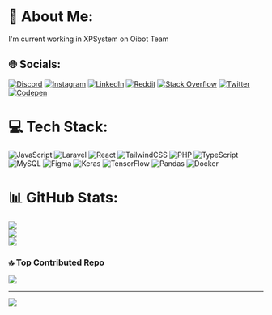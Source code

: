 # 💫 About Me:
I'm current working in XPSystem on Oibot Team<br>


## 🌐 Socials:
[![Discord](https://img.shields.io/badge/Discord-%237289DA.svg?logo=discord&logoColor=white)](https://discord.gg/lucashenry) [![Instagram](https://img.shields.io/badge/Instagram-%23E4405F.svg?logo=Instagram&logoColor=white)](https://instagram.com/lucashenry347) [![LinkedIn](https://img.shields.io/badge/LinkedIn-%230077B5.svg?logo=linkedin&logoColor=white)](https://linkedin.com/in/lucas-henry-lourenço-aguiar-6252391a3) [![Reddit](https://img.shields.io/badge/Reddit-%23FF4500.svg?logo=Reddit&logoColor=white)](https://reddit.com/user/MiskaLuska) [![Stack Overflow](https://img.shields.io/badge/-Stackoverflow-FE7A16?logo=stack-overflow&logoColor=white)](https://stackoverflow.com/users/22828272) [![Twitter](https://img.shields.io/badge/Twitter-%231DA1F2.svg?logo=Twitter&logoColor=white)](https://twitter.com/@AlphaBetoBr) [![Codepen](https://img.shields.io/badge/Codepen-000000?style=for-the-badge&logo=codepen&logoColor=white)](https://codepen.io/lucas-henry-the-decoder) 

# 💻 Tech Stack:
![JavaScript](https://img.shields.io/badge/javascript-%23323330.svg?style=for-the-badge&logo=javascript&logoColor=%23F7DF1E) ![Laravel](https://img.shields.io/badge/laravel-%23FF2D20.svg?style=for-the-badge&logo=laravel&logoColor=white) ![React](https://img.shields.io/badge/react-%2320232a.svg?style=for-the-badge&logo=react&logoColor=%2361DAFB) ![TailwindCSS](https://img.shields.io/badge/tailwindcss-%2338B2AC.svg?style=for-the-badge&logo=tailwind-css&logoColor=white) ![PHP](https://img.shields.io/badge/php-%23777BB4.svg?style=for-the-badge&logo=php&logoColor=white) ![TypeScript](https://img.shields.io/badge/typescript-%23007ACC.svg?style=for-the-badge&logo=typescript&logoColor=white) ![MySQL](https://img.shields.io/badge/mysql-%2300000f.svg?style=for-the-badge&logo=mysql&logoColor=white) ![Figma](https://img.shields.io/badge/figma-%23F24E1E.svg?style=for-the-badge&logo=figma&logoColor=white) ![Keras](https://img.shields.io/badge/Keras-%23D00000.svg?style=for-the-badge&logo=Keras&logoColor=white) ![TensorFlow](https://img.shields.io/badge/TensorFlow-%23FF6F00.svg?style=for-the-badge&logo=TensorFlow&logoColor=white) ![Pandas](https://img.shields.io/badge/pandas-%23150458.svg?style=for-the-badge&logo=pandas&logoColor=white) ![Docker](https://img.shields.io/badge/docker-%230db7ed.svg?style=for-the-badge&logo=docker&logoColor=white)
# 📊 GitHub Stats:
![](https://github-readme-stats.vercel.app/api?username=Lucas-Henry&theme=dark&hide_border=false&include_all_commits=true&count_private=true)<br/>
![](https://github-readme-streak-stats.herokuapp.com/?user=Lucas-Henry&theme=dark&hide_border=false)<br/>
![](https://github-readme-stats.vercel.app/api/top-langs/?username=Lucas-Henry&theme=dark&hide_border=false&include_all_commits=true&count_private=true&layout=compact)

### 🔝 Top Contributed Repo
![](https://github-contributor-stats.vercel.app/api?username=Lucas-Henry&limit=5&theme=dark&combine_all_yearly_contributions=true)

---
[![](https://visitcount.itsvg.in/api?id=Lucas-Henry&icon=0&color=10)](https://visitcount.itsvg.in)

<!-- Proudly created with GPRM ( https://gprm.itsvg.in ) -->
